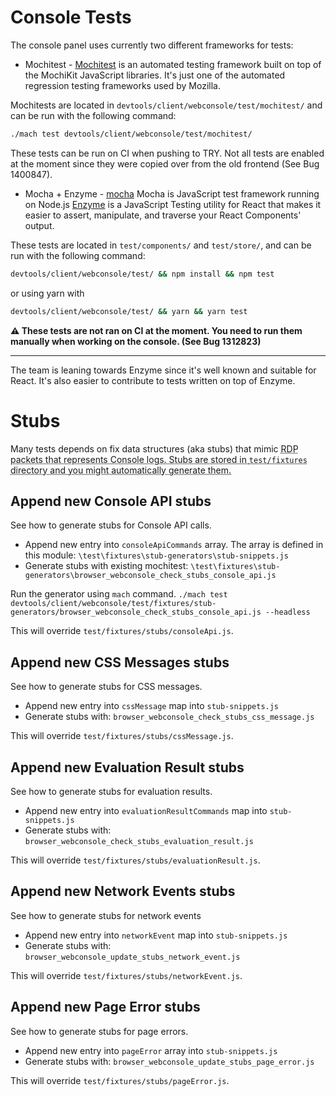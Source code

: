 # Console Tests
The console panel uses currently two different frameworks for tests:

* Mochitest - [Mochitest](https://developer.mozilla.org/en-US/docs/Mozilla/Projects/Mochitest) is an automated testing framework built on top of the MochiKit JavaScript libraries. It's just one of the automated regression testing frameworks used by Mozilla.

Mochitests are located in `devtools/client/webconsole/test/mochitest/` and can be run with the following command:

```sh
./mach test devtools/client/webconsole/test/mochitest/
```

These tests can be run on CI when pushing to TRY. Not all tests are enabled at the moment since they were copied over from the old frontend (See Bug 1400847).

* Mocha + Enzyme - [mocha](https://mochajs.org/) Mocha is JavaScript test framework running on Node.js
[Enzyme](http://airbnb.io/enzyme/) is a JavaScript Testing utility for React that makes it easier to assert, manipulate, and traverse your React Components' output.

These tests are located in `test/components/` and `test/store/`, and can be run with the following command:

```sh
devtools/client/webconsole/test/ && npm install && npm test
```

or using yarn with

```sh
devtools/client/webconsole/test/ && yarn && yarn test
```

**⚠️️️️️️️️️️ These tests are not ran on CI at the moment. You need to run them manually when working on the console. (See Bug 1312823)**

---

The team is leaning towards Enzyme since it's well known and suitable for React.
It's also easier to contribute to tests written on top of Enzyme.

# Stubs
Many tests depends on fix data structures (aka stubs) that mimic
<abbr title="Remote Debugging Protocol">RDP<abbr> packets that represents Console logs.
Stubs are stored in `test/fixtures` directory and you might automatically generate them.

## Append new Console API stubs
See how to generate stubs for Console API calls.

* Append new entry into `consoleApiCommands` array. The array is defined in this module:
`\test\fixtures\stub-generators\stub-snippets.js`
* Generate stubs with existing mochitest:
`\test\fixtures\stub-generators\browser_webconsole_check_stubs_console_api.js`

Run the generator using `mach` command.
`./mach test devtools/client/webconsole/test/fixtures/stub-generators/browser_webconsole_check_stubs_console_api.js --headless`

This will override `test/fixtures/stubs/consoleApi.js`.

## Append new CSS Messages stubs
See how to generate stubs for CSS messages.

* Append new entry into `cssMessage` map into `stub-snippets.js`
* Generate stubs with: `browser_webconsole_check_stubs_css_message.js`

This will override `test/fixtures/stubs/cssMessage.js`.

## Append new Evaluation Result stubs
See how to generate stubs for evaluation results.

* Append new entry into `evaluationResultCommands` map into `stub-snippets.js`
* Generate stubs with: `browser_webconsole_check_stubs_evaluation_result.js`

This will override `test/fixtures/stubs/evaluationResult.js`.

## Append new Network Events stubs
See how to generate stubs for network events

* Append new entry into `networkEvent` map into `stub-snippets.js`
* Generate stubs with: `browser_webconsole_update_stubs_network_event.js`

This will override `test/fixtures/stubs/networkEvent.js`.

## Append new Page Error stubs
See how to generate stubs for page errors.

* Append new entry into `pageError` array into `stub-snippets.js`
* Generate stubs with: `browser_webconsole_update_stubs_page_error.js`

This will override `test/fixtures/stubs/pageError.js`.
